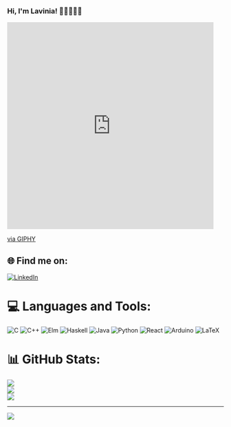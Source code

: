 ### Hi, I'm Lavinia! 👋🏻👩🏻‍💻

<iframe src="https://giphy.com/embed/qT3NpahR7tGnOqqjng" width="480" height="480" frameBorder="0" class="giphy-embed" allowFullScreen></iframe><p><a href="https://giphy.com/gifs/working-softwaredevelopment-rindus-qT3NpahR7tGnOqqjng">via GIPHY</a></p>

## 🌐 Find me on:
[![LinkedIn](https://img.shields.io/badge/LinkedIn-%230077B5.svg?logo=linkedin&logoColor=white)](https://linkedin.com/in/lavinia-gavrilescu-47b624256) 

# 💻 Languages and Tools:
![C](https://img.shields.io/badge/c-%2300599C.svg?style=plastic&logo=c&logoColor=white) ![C++](https://img.shields.io/badge/c++-%2300599C.svg?style=plastic&logo=c%2B%2B&logoColor=white) ![Elm](https://img.shields.io/badge/Elm-60B5CC?style=plastic&logo=elm&logoColor=white) ![Haskell](https://img.shields.io/badge/Haskell-5e5086?style=plastic&logo=haskell&logoColor=white) ![Java](https://img.shields.io/badge/java-%23ED8B00.svg?style=plastic&logo=java&logoColor=white) ![Python](https://img.shields.io/badge/python-3670A0?style=plastic&logo=python&logoColor=ffdd54) ![React](https://img.shields.io/badge/react-%2320232a.svg?style=plastic&logo=react&logoColor=%2361DAFB) ![Arduino](https://img.shields.io/badge/-Arduino-00979D?style=plastic&logo=Arduino&logoColor=white) ![LaTeX](https://img.shields.io/badge/latex-%23008080.svg?style=plastic&logo=latex&logoColor=white)
# 📊 GitHub Stats:
![](https://github-readme-stats.vercel.app/api?username=Lavg21&theme=nightowl&hide_border=false&include_all_commits=true&count_private=true)<br/>
![](https://github-readme-streak-stats.herokuapp.com/?user=Lavg21&theme=nightowl&hide_border=false)<br/>
![](https://github-readme-stats.vercel.app/api/top-langs/?username=Lavg21&theme=nightowl&hide_border=false&include_all_commits=true&count_private=true&layout=compact)

---
[![](https://visitcount.itsvg.in/api?id=Lavg21&icon=8&color=6)](https://visitcount.itsvg.in)

<!-- Proudly created with GPRM ( https://gprm.itsvg.in ) -->
